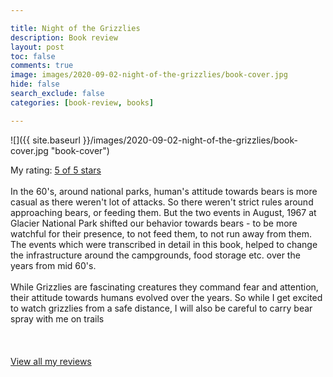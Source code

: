 ```yaml
---

title: Night of the Grizzlies
description: Book review
layout: post
toc: false
comments: true
image: images/2020-09-02-night-of-the-grizzlies/book-cover.jpg
hide: false
search_exclude: false
categories: [book-review, books]

---
```


![]({{ site.baseurl }}/images/2020-09-02-night-of-the-grizzlies/book-cover.jpg "book-cover")

My rating: <a href="https://www.goodreads.com/review/show/3528394229">5 of 5 stars</a><br /><br />
In the 60's, around national parks, human's attitude towards bears is more casual as there weren't lot of attacks. So there weren't strict rules around approaching bears, or feeding them. But the two events in August, 1967 at Glacier National Park shifted our behavior towards bears - to be more watchful for their presence, to not feed them, to not run away from them. The events which were transcribed in detail in this book, helped to change the infrastructure around the campgrounds, food storage etc. over the years from mid 60's.<br /><br />While Grizzlies are fascinating creatures they command fear and attention, their attitude towards humans evolved over the years. So while I get excited to watch grizzlies from a safe distance, I will also be careful to carry bear spray with me on trails<br /><br /> 
<br/><br/>
<a href="https://www.goodreads.com/review/list/110304968-ravi">View all my reviews</a>

